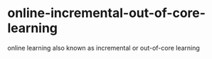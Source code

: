 # online-incremental-out-of-core-learning
online learning also known as incremental or out-of-core learning
